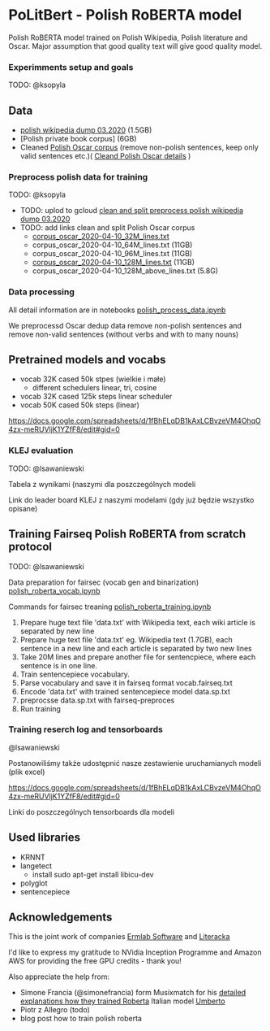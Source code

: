 # PoLitBert - Polish RoBERTA model 

Polish RoBERTA model trained on Polish Wikipedia, Polish literature and Oscar.
Major assumption that good quality text will give good quality model.

### Experimments setup and goals

TODO: @ksopyla


## Data

* [polish wikipedia dump 03.2020](https://dumps.wikimedia.org/plwiki/20200301/) (1.5GB)
* [Polish private book corpus] (6GB)
* Cleaned [Polish Oscar corpus](https://traces1.inria.fr/oscar/files/Compressed/pl_dedup.txt.gz) (remove non-polish sentences, keep only valid sentences etc.)( [Cleand Polish Oscar details]() )


### Preprocess polish data for training

TODO: @ksopyla

* TODO: uplod to gcloud [clean and split preprocess polish wikipedia dump 03.2020]()
* TODO: add links clean and split Polish Oscar corpus
    * [corpus_oscar_2020-04-10_32M_lines.txt]()
    * corpus_oscar_2020-04-10_64M_lines.txt (11GB)
    * corpus_oscar_2020-04-10_96M_lines.txt (11GB)
    * [corpus_oscar_2020-04-10_128M_lines.txt](https://storage.googleapis.com/herbert-data/corpus/oscar/corpus_oscar_2020-04-10_128M_lines.txt) (11GB)
    * corpus_oscar_2020-04-10_128M_above_lines.txt (5.8G)


### Data processing

All detail information are in notebooks [polish_process_data.ipynb](polish_process_data.ipynb)

We preprocessd Oscar dedup data remove non-polish sentences and remove non-valid sentences (without verbs and with to many nouns)

## Pretrained models and vocabs


* vocab 32K cased 50k stpes (wielkie i małe) 
    * different schedulers linear, tri, cosine
* vocab 32K cased 125k steps linear scheduler
* vocab 50K cased 50k steps (linear)


https://docs.google.com/spreadsheets/d/1fBhELqDB1kAxLCBvzeVM4OhqO4zx-meRUVljK1YZfF8/edit#gid=0


### KLEJ evaluation

TODO: @lsawaniewski


Tabela z wynikami (naszymi dla poszczególnych modeli


Link do leader board KLEJ z naszymi modelami (gdy już będzie wszystko opisane)



## Training Fairseq Polish RoBERTA from scratch protocol

TODO: @lsawaniewski

Data preparation for fairsec (vocab gen and binarization) [polish_roberta_vocab.ipynb](polish_roberta_vocab.ipynb)

Commands for fairsec treaning [polish_roberta_training.ipynb](polish_roberta_training.ipynb)


1. Prepare huge text file 'data.txt' with Wikipedia text, each wiki article is separated by new line
1. Prepare huge text file 'data.txt' eg.  Wikipedia text (1.7GB), each sentence in a new line and each article is separated by two new lines
1. Take 20M lines and prepare another file for sentencpiece, where each sentence is in one line. 
1. Train sentencepiece vocabulary. 
1. Parse vocabulary and save it in fairseq format vocab.fairseq.txt
1. Encode 'data.txt' with trained sentencepiece model data.sp.txt
1. preprocsse data.sp.txt with fairseq-preproces
1. Run training 


### Training reserch log and tensorboards

@lsawaniewski



Postanowiliśmy także udostępnić nasze zestawienie uruchamianych modeli (plik excel)


https://docs.google.com/spreadsheets/d/1fBhELqDB1kAxLCBvzeVM4OhqO4zx-meRUVljK1YZfF8/edit#gid=0


Linki do poszczególnych tensorboards dla modeli







## Used libraries


* KRNNT 
* langetect
    * install sudo apt-get install libicu-dev
* polyglot
* sentencepiece



## Acknowledgements

This is the joint work of companies [Ermlab Software](https://ermlab.com) and [Literacka](https://literacka.com.pl)


I'd like to express my gratitude to NVidia Inception Programme and Amazon AWS for providing the free GPU credits - thank you! 

Also appreciate the help from:
- Simone Francia (@simonefrancia) form Musixmatch for his [detailed explanations how they trained Roberta](https://github.com/musixmatchresearch/umberto/issues/2) Italian model [Umberto ](https://github.com/musixmatchresearch/umberto)
- Piotr z Allegro (todo)
- blog post how to train polish roberta

